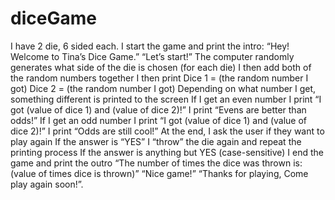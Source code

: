 # diceGame
I have 2 die, 6 sided each. I start the game and print the intro:  “Hey! Welcome to Tina’s Dice Game.” “Let’s start!” The computer randomly generates what side of the die is chosen (for each die) I then add both of the random numbers together  I then print  Dice 1 = (the random number I got)  Dice 2 = (the random number I got) Depending on what number I get, something different is printed to the screen If I get an even number  I print “I got (value of dice 1) and (value of dice 2)!”  I print “Evens are better than odds!” If I get an odd number I print “I got (value of dice 1) and (value of dice 2)!”  I print “Odds are still cool!” At the end, I ask the user if they want to play again If the answer is “YES”  I “throw” the die again and repeat the printing process If the answer is anything but YES (case-sensitive) I end the game and print the outro  “The number of times the dice was thrown is: (value of times dice is thrown)” “Nice game!” “Thanks for playing, Come play again soon!”.
